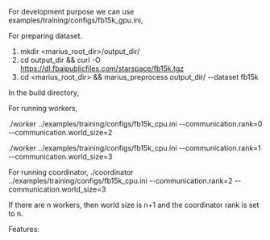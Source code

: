 For development purpose we can use examples/training/configs/fb15k_gpu.ini,

For preparing dataset. 
1. mkdir <marius_root_dir>/output_dir/
2. cd output_dir && curl -O https://dl.fbaipublicfiles.com/starspace/fb15k.tgz
3. cd <marius_root_dir> && marius_preprocess output_dir/ --dataset fb15k

In the build directory, 

For running workers,

./worker ../examples/training/configs/fb15k_cpu.ini --communication.rank=0 --communication.world_size=2


./worker ../examples/training/configs/fb15k_cpu.ini --communication.rank=1 --communication.world_size=3

For running coordinator,
./coordinator ../examples/training/configs/fb15k_cpu.ini --communication.rank=2 --communication.world_size=3


If there are n workers, then world size is n+1 and the coordinator rank is set to n.


Features:
